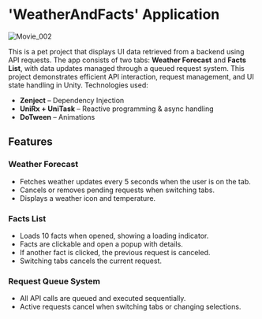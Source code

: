 # 'WeatherAndFacts' Application

![Movie_002](https://github.com/user-attachments/assets/f27028cd-dba3-4492-a165-d69853c086ec)

This is a pet project that displays UI data retrieved from a backend using API requests. The app consists of two tabs: **Weather Forecast** and **Facts List**, with data updates managed through a queued request system. This project demonstrates efficient API interaction, request management, and UI state handling in Unity. Technologies used:
* **Zenject** – Dependency Injection
* **UniRx + UniTask** – Reactive programming & async handling
* **DoTween** – Animations

## Features
### Weather Forecast
* Fetches weather updates every 5 seconds when the user is on the tab.
* Cancels or removes pending requests when switching tabs.
* Displays a weather icon and temperature.

### Facts List
* Loads 10 facts when opened, showing a loading indicator.
* Facts are clickable and open a popup with details.
* If another fact is clicked, the previous request is canceled.
* Switching tabs cancels the current request.

### Request Queue System
* All API calls are queued and executed sequentially.
* Active requests cancel when switching tabs or changing selections.
